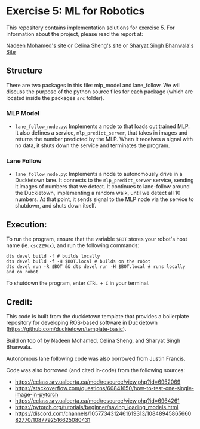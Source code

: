 # Exercise 5: ML for Robotics

This repository contains implementation solutions for exercise 5. For information about the project, please read the report at:

[Nadeen Mohamed's site](https://sites.google.com/ualberta.ca/nadeen-cmput-412/written-reports/exercise-5) or [Celina Sheng's site](https://sites.google.com/ualberta.ca/csheng2-cmput-412/exercise-5) or [Sharyat Singh Bhanwala's Site](https://sites.google.com/ualberta.ca/projects/exercise-5)

## Structure

There are two packages in this file: mlp_model and lane_follow. We will discuss the purpose of the python source files for each package (which are located inside the packages `src` folder).

### MLP Model

- `lane_follow_node.py`: Implements a node to that loads out trained MLP. It also defines a service, `mlp_predict_server`, that takes in images and returns the number predicted by the MLP. When it receives a signal with no data, it shuts down the service and terminates the program.

### Lane Follow

- `lane_follow_node.py`: Implements a node to autonomously drive in a Duckietown lane. It connects to the `mlp_predict_server` service, sending it images of numbers that we detect. It continues to lane-follow around the Duckietown, implementing a random walk, until we detect all 10 numbers. At that point, it sends signal to the MLP node via the service to shutdown, and shuts down itself.

## Execution:

To run the program, ensure that the variable `$BOT` stores your robot's host name (ie. `csc229xx`), and run the following commands:

```
dts devel build -f # builds locally
dts devel build -f -H $BOT.local # builds on the robot
dts devel run -R $BOT && dts devel run -H $BOT.local # runs locally and on robot
```

To shutdown the program, enter `CTRL + C` in your terminal.

## Credit:

This code is built from the duckietown template that provides a boilerplate repository for developing ROS-based software in Duckietown (https://github.com/duckietown/template-basic).

Build on top of by Nadeen Mohamed, Celina Sheng, and Sharyat Singh Bhanwala.

Autonomous lane following code was also borrowed from Justin Francis.

Code was also borrowed (and cited in-code) from the following sources:

- https://eclass.srv.ualberta.ca/mod/resource/view.php?id=6952069
- https://stackoverflow.com/questions/60841650/how-to-test-one-single-image-in-pytorch
- https://eclass.srv.ualberta.ca/mod/resource/view.php?id=6964261
- https://pytorch.org/tutorials/beginner/saving_loading_models.html
- https://discord.com/channels/1057734312461619313/1084894586566082770/1087792516625080431
